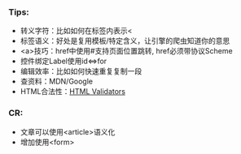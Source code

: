 
### Tips:
* 转义字符：比如如何在标签内表示<
* 标签语义：好处是复用模板/特定含义，让引擎的爬虫知道你的意思
* &lt;a>技巧：href中使用#支持页面位置跳转, href必须带协议Scheme
* 控件绑定Label使用id<=>for
* 编辑效率：比如如何快速重复复制一段
* 查资料：MDN/Google
* HTML合法性：[HTML Validators](https://validator.w3.org/#validate_by_input)


### CR:
* 文章可以使用&lt;article>语义化
* 增加使用&lt;form>
